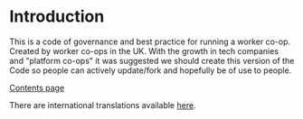 # Introduction
This is a code of governance and best practice for running a worker co-op. Created by worker co-ops in the UK. With the growth in tech companies and "platform co-ops" it was suggested we should create this version of the Code so people can actively update/fork and hopefully be of use to people.

[Contents page](https://github.com/cooperativesuk/workercode/blob/master/SUMMARY.md#summary)

There are international translations available [here](http://www.uk.coop/newsroom/worker-co-operative-code-international-translations).
